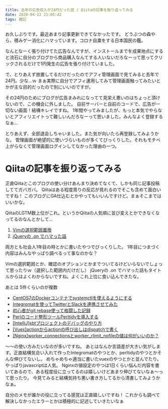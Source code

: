 ```yaml
---
title: 去年の広告収入が24円だった話 / Qiitaの記事を振り返ってみる
date: 2020-04-22 21:05:42
tags: 雑記
---
```


お久しぶりです。最近あまり記事更新できてなかったです。
どうぶつの森やら、積みゲー消化にハマっています。コロナ自粛をする日本国民の鑑。

なんとなーく張り付けてた広告なんですが、インストールまでを成果地点にすると流石に自分のブログから商品購入なんてする人いないだろなーって思ってクリックされるだけで1円発生の広告を張り付けていました。

で、とりあえず放置してるだけだったのでアフィ管理画面で見てみると去年で24円。少な…ｗ
まぁ実際に自分でアフィ運用してみて管理画面触ってみたいとかが主な目的だったので別にいいのですが。

その24円のためにブログが広告まみれになってて見栄え悪いのはちょっと頂けないので、この機会に外しました。
自前サーバーと自前のコードで、広告が一切ない画面！結構キレイですね。
1年間やってみましたが、もっと本気でやらないとアフィリエイトって難しいんだろなーって思いました。みんなよく登録するなぁ…

とりあえず、全部退会しちゃいました。また気が向いたら再登録してみようかな。
管理画面が絶望的に使いづらいものが多くてびっくりした。それもモチベ上がらなくて管理画面ログインしてなかった理由の一つ。

# Qiitaの記事を振り返ってみる
正直Qiitaとこのブログの使い分けあんまり決めてなくて、しかも同じ記事投稿しててガバガバ。
Qiitaはある程度周りの反応が見れるのでそこも含めて面白いですね！
このブログにGA仕込むとかやってもいいんですけど。まぁそこまではいいかな。

QiitaのLGTM数上位がこれ。というかQiitaの人気順に並び変えとかできなくなってるのなんとかして…
1.  <a href="https://qiita.com/mikene_koko/items/90522bce9473803c2d83">Vimの選択範囲置換</a>
2.  <a href="https://qiita.com/mikene_koko/items/1bad20518cc7408bbbf9">jQueryの .on でハマった話</a>

両方とも社会人1年目の時とかに書いたやつでびっくりした。
1年目につまづく内容はみんなやっぱり調べるって事なのかな？

Vimの選択範囲とか、確認のオプションとかまでついてるけどいらないでしょって思ったりｗ（選択した範囲内だけだし）
jQueryの .on でハマった話もタイトルからはよくわからないですね。よくこれ上位に食い込んできたな。

あとは 5件くらいのが複数
* <a href="https://qiita.com/mikene_koko/items/4c71c969f55e3fe24190">CentOS7のDockerコンテナでsystemctlを使えるようにする</a>
* <a href="https://qiita.com/mikene_koko/items/45bbbf5b9a3c9baa8110">Integromatを使ってTwitterとSlackを連携させてみた</a>
* <a href="https://qiita.com/mikene_koko/items/d9c8e093b56648e569ad">初心者がgit rebase使って格闘した記録</a>
* <a href="https://qiita.com/mikene_koko/items/46aba5b929765dbd25b5">Perlのコード整形ツールPerltidyを導入する</a>
* <a href="https://qiita.com/mikene_koko/items/1802d540cfe92924fcf9">[IntelliJ]sbtプロジェクトのデバッグのやり方</a>
* <a href="https://qiita.com/mikene_koko/items/e1d8b4f7046dc244948a">[Vuex]actionからactionの呼び出しはdispatchで書く</a>
* <a href="https://qiita.com/mikene_koko/items/85fbe6a342f89bf53e89">[Nginx]worker_connectionsとworker_rlimit_nofileの値は何がいいのか？</a>

～～の使い方みたいなのが多いですね。
あとはなんか言語差が大きい気がします。正直結構気合い入れて作ったIntegromatのやつとか、perltidyのやつとかそんな伸びてないし。
めちゃめちゃ適当に書いたvuexのやつとかと並んでたり。やっぱりjavascriptは人気。
Nginxの値設定のやつは1日くらい悩んだ内容を書いてあるので、ある程度役に立ってるのは嬉しいけどあまり伸びてないなぁ～って思ったり。
今見てみると結構気持ち悪い書き方してるから清書してみようかなぁ。

自分のメモが誰かの役に立ってる感覚は正直嬉しいですね！
これからも調べて解決しなかったエラーとかは積極的に記述していきたいなぁ